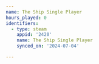 ```yaml
---
name: The Ship Single Player
hours_played: 0
identifiers:
  - type: steam
    appid: '2420'
    name: The Ship Single Player
    synced_on: '2024-07-04'

---
```

